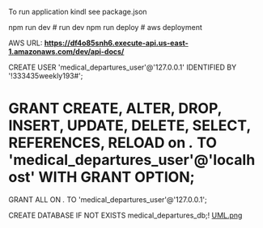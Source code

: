 
To run application kindl see package.json

npm run dev # run dev
npm run deploy # aws deployment 

AWS URL: **https://df4o85snh6.execute-api.us-east-1.amazonaws.com/dev/api-docs/**




CREATE USER 'medical_departures_user'@'127.0.0.1' IDENTIFIED BY '!333435weekly193#';
# GRANT CREATE, ALTER, DROP, INSERT, UPDATE, DELETE, SELECT, REFERENCES, RELOAD on *.* TO 'medical_departures_user'@'localhost' WITH GRANT OPTION;

GRANT ALL ON *.* TO 'medical_departures_user'@'127.0.0.1';

CREATE DATABASE IF NOT EXISTS medical_departures_db;!
[UML.png](UML.png)